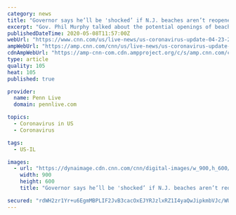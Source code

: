 ```yaml
---
category: news
title: "Governor says he’ll be 'shocked’ if N.J. beaches aren’t reopened by Memorial Day"
excerpt: "Gov. Phil Murphy talked about the potential openings of beaches, curbside retail, and summer camps amid the coronavirus pandemic"
publishedDateTime: 2020-05-08T11:57:00Z
webUrl: "https://www.cnn.com/us/live-news/us-coronavirus-update-04-23-20/h_673b88d518ec47c184a3065d312041b4"
ampWebUrl: "https://amp.cnn.com/cnn/us/live-news/us-coronavirus-update-04-23-20/index.html"
cdnAmpWebUrl: "https://amp-cnn-com.cdn.ampproject.org/c/s/amp.cnn.com/cnn/us/live-news/us-coronavirus-update-04-23-20/index.html"
type: article
quality: 105
heat: 105
published: true

provider:
  name: Penn Live
  domain: pennlive.com

topics:
  - Coronavirus in US
  - Coronavirus

tags:
  - US-IL

images:
  - url: "https://dynaimage.cdn.cnn.com/cnn/digital-images/w_900,h_600/2bfdb35e-8165-4e39-9423-2b9bb132e646.jpg"
    width: 900
    height: 600
    title: "Governor says he’ll be 'shocked’ if N.J. beaches aren’t reopened by Memorial Day"

secured: "rdWH2zr1Yr+u6EgmMBPLIF2JvB3cacOxEJYRJzlxRZ1I4yaQwJipkmbVJc/WUtiIP7UsRb6Ykm4XUeG9xL2R28iXNGgW2XZDunBtQiQQEF3naUU1rxMsGDoFp+jk97h7IllaOAV6af3s0sKm87rvtD27kReJ0YAwjOdGhx+8ZHcEoFS5stPwnV3FV9UUMyrkcIn/v4ejFyuwMDt7dmDuvoBJgLTyAqgdjBdqupx1/9QPhpJQTgkg8kwya76/qypoWUV0C61m3yk4wKzpthWL1+WpeyTwCbpx8PAze/dlem0kQ106FX9n8QBFCRlcMDLRPuKS9y5p8g2ZVXXR2PYMgcKuvN7vCuBwfvUiJKvomUhCbADj8AbpmtmR6x6lfz6vwkFcTzYUZHQXe7h/SmdZsdfR6KFCPpD66eIJCP/ik0D4mkBG1xrWMB1LkKHa5ZjXt0IP1ILBaI1TmvGeacS9gaItut7Z9UqlwUbgJgnOkCE=;Gwut2fEljsGYpv6Mjj24Dw=="
---
```


